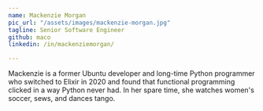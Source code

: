 ```yaml
---
name: Mackenzie Morgan
pic_url: "/assets/images/mackenzie-morgan.jpg"
tagline: Senior Software Engineer
github: maco
linkedin: /in/mackenziemorgan/

---
```

Mackenzie is a former Ubuntu developer and long-time Python programmer who switched to Elixir in 2020 and found that functional programming clicked in a way Python never had. In her spare time, she watches women's soccer, sews, and dances tango.
